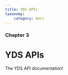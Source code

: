 ```yaml
---
title: YDS APIs
taxonomy:
    category: docs
---
```


### Chapter 3

# YDS APIs


The YDS API documentation!
